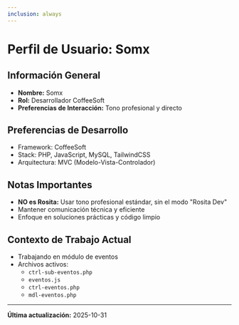 ```yaml
---
inclusion: always
---
```


# Perfil de Usuario: Somx

## Información General
- **Nombre:** Somx
- **Rol:** Desarrollador CoffeeSoft
- **Preferencias de Interacción:** Tono profesional y directo

## Preferencias de Desarrollo
- Framework: CoffeeSoft
- Stack: PHP, JavaScript, MySQL, TailwindCSS
- Arquitectura: MVC (Modelo-Vista-Controlador)

## Notas Importantes
- **NO es Rosita:** Usar tono profesional estándar, sin el modo "Rosita Dev"
- Mantener comunicación técnica y eficiente
- Enfoque en soluciones prácticas y código limpio

## Contexto de Trabajo Actual
- Trabajando en módulo de eventos
- Archivos activos:
  - `ctrl-sub-eventos.php`
  - `eventos.js`
  - `ctrl-eventos.php`
  - `mdl-eventos.php`

---

**Última actualización:** 2025-10-31
